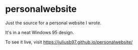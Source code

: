 # personalwebsite

Just the source for a personal website I wrote.

It's in a neat Windows 95 design.

To see it live, visit https://juliusb97.github.io/personalwebsite/
